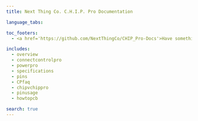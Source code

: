 ```yaml
---
title: Next Thing Co. C.H.I.P. Pro Documentation 

language_tabs:

toc_footers:
  - <a href='https://github.com/NextThingCo/CHIP_Pro-Docs'>Have something to add or change?<br>Visit our GitHub!</a>

includes:
  - overview
  - connectcontrolpro
  - powerpro
  - specifications
  - pins
  - CPfaq
  - chipvchippro
  - pinusage
  - howtopcb

search: true
---
```


